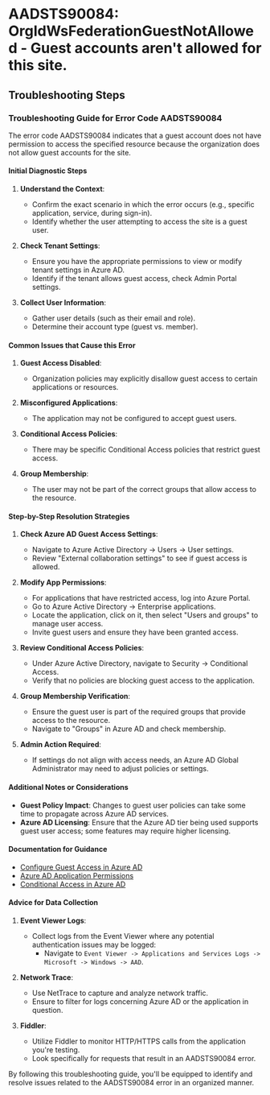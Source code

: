 
# AADSTS90084: OrgIdWsFederationGuestNotAllowed - Guest accounts aren't allowed for this site.


## Troubleshooting Steps
### Troubleshooting Guide for Error Code AADSTS90084

The error code AADSTS90084 indicates that a guest account does not have permission to access the specified resource because the organization does not allow guest accounts for the site.

#### Initial Diagnostic Steps

1. **Understand the Context**:
   - Confirm the exact scenario in which the error occurs (e.g., specific application, service, during sign-in).
   - Identify whether the user attempting to access the site is a guest user.

2. **Check Tenant Settings**:
   - Ensure you have the appropriate permissions to view or modify tenant settings in Azure AD.
   - Identify if the tenant allows guest access, check Admin Portal settings.

3. **Collect User Information**:
   - Gather user details (such as their email and role).
   - Determine their account type (guest vs. member).

#### Common Issues that Cause this Error

1. **Guest Access Disabled**:
   - Organization policies may explicitly disallow guest access to certain applications or resources.

2. **Misconfigured Applications**:
   - The application may not be configured to accept guest users.

3. **Conditional Access Policies**:
   - There may be specific Conditional Access policies that restrict guest access.

4. **Group Membership**:
   - The user may not be part of the correct groups that allow access to the resource.

#### Step-by-Step Resolution Strategies

1. **Check Azure AD Guest Access Settings**:
   - Navigate to Azure Active Directory -> Users -> User settings.
   - Review "External collaboration settings" to see if guest access is allowed.

2. **Modify App Permissions**:
   - For applications that have restricted access, log into Azure Portal.
   - Go to Azure Active Directory -> Enterprise applications.
   - Locate the application, click on it, then select "Users and groups" to manage user access.
   - Invite guest users and ensure they have been granted access.

3. **Review Conditional Access Policies**:
   - Under Azure Active Directory, navigate to Security -> Conditional Access.
   - Verify that no policies are blocking guest access to the application.

4. **Group Membership Verification**:
   - Ensure the guest user is part of the required groups that provide access to the resource.
   - Navigate to "Groups" in Azure AD and check membership.

5. **Admin Action Required**:
   - If settings do not align with access needs, an Azure AD Global Administrator may need to adjust policies or settings.

#### Additional Notes or Considerations

- **Guest Policy Impact**: Changes to guest user policies can take some time to propagate across Azure AD services.
- **Azure AD Licensing**: Ensure that the Azure AD tier being used supports guest user access; some features may require higher licensing.

#### Documentation for Guidance

- [Configure Guest Access in Azure AD](https://docs.microsoft.com/en-us/azure/active-directory/external-identities/what-is-guest-access)
- [Azure AD Application Permissions](https://docs.microsoft.com/en-us/azure/active-directory/develop/v2-app-permissions)
- [Conditional Access in Azure AD](https://docs.microsoft.com/en-us/azure/active-directory/conditional-access/overview)

#### Advice for Data Collection

1. **Event Viewer Logs**:
   - Collect logs from the Event Viewer where any potential authentication issues may be logged:
     - Navigate to `Event Viewer -> Applications and Services Logs -> Microsoft -> Windows -> AAD`.

2. **Network Trace**:
   - Use NetTrace to capture and analyze network traffic.
   - Ensure to filter for logs concerning Azure AD or the application in question.

3. **Fiddler**:
   - Utilize Fiddler to monitor HTTP/HTTPS calls from the application you're testing.
   - Look specifically for requests that result in an AADSTS90084 error.

By following this troubleshooting guide, you'll be equipped to identify and resolve issues related to the AADSTS90084 error in an organized manner.